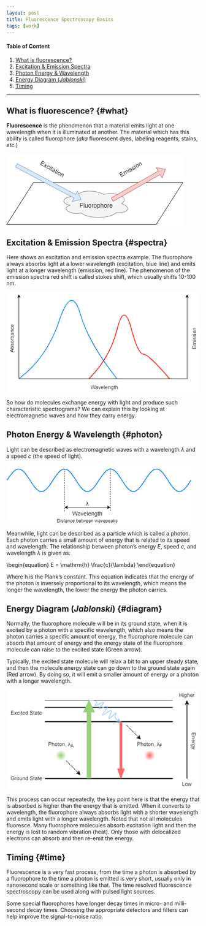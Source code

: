 ```yaml
---
layout: post
title: Fluorescence Spectroscopy Basics
tags: [work]
---
```


<script src="https://cdn.mathjax.org/mathjax/latest/MathJax.js?config=TeX-AMS-MML_HTMLorMML" type="text/javascript"></script> <script type="text/x-mathjax-config"> MathJax.Hub.Config({ tex2jax: { skipTags: ['script', 'noscript', 'style', 'textarea', 'pre'], inlineMath: [['$','$']] } }); </script>

#### Table of Content ####
1. [What is fluorescence?](#what)
2. [Excitation & Emission Spectra](#spectra)
3. [Photon Energy & Wavelength](#photon)
4. [Energy Diagram (*Jablonski*)](#diagram)
5. [Timing](#time)

****

## What is fluorescence? {#what}

**Fluorescence** is the phenomenon that a material emits light at one wavelength when it is illuminated at another. 
The material which has this ability is called fluorophore (*aka* fluorescent dyes, labeling reagents, stains, *etc.*)

![](../imgs/FluorescenceSpectroscopy/FluorescenceBasics/Fluorescence_Illustration.png)

## Excitation & Emission Spectra {#spectra}

Here shows an excitation and emission spectra example. The fluorophore always absorbs light at a lower wavelength 
(excitation, blue line) and emits light at a longer wavelength (emission, red line). The phenomenon of the emission spectra red shift is called stokes shift, which usually shifts 10-100 nm.

![](../imgs/FluorescenceSpectroscopy/FluorescenceBasics/ExcitationAndEmissionSpectra.png)

So how do molecules exchange energy with light and produce such characteristic spectrograms? 
We can explain this by looking at electromagnetic waves and how they carry energy.

## Photon Energy & Wavelength {#photon}

Light can be described as electromagnetic waves with a wavelength $\lambda$ and a speed $c$ (the speed of light).

![](../imgs/FluorescenceSpectroscopy/FluorescenceBasics/photon1.png)

Meanwhile, light can be described as a particle which is called a photon. 
Each photon carries a small amount of energy that is related to its speed and wavelength. 
The relationship between photon’s energy $E$, speed $c$, and wavelength $\lambda$ is given as:

\begin{equation}
E = \mathrm{h} \frac{c}{\lambda}
\end{equation}

Where $\mathrm{h}$ is the Plank’s constant. This equation indicates that the energy of the photon is inversely proportional to its wavelength,
which means the longer the wavelength, the lower the energy the photon carries.

## Energy Diagram (*Jablonski*) {#diagram}

Normally, the fluorophore molecule will be in its ground state, when it is excited by a photon with a specific wavelength, 
which also means the photon carries a specific amount of energy, the fluorophore molecule can absorb that amount of energy and the energy 
state of the fluorophore molecule can raise to the excited state (Green arrow).

Typically, the excited state molecule will relax a bit to an upper steady state, and then the molecule energy state can go down to the ground state again 
(Red arrow). By doing so, it will emit a smaller amount of energy or a photon with a longer wavelength.

![](../imgs/FluorescenceSpectroscopy/FluorescenceBasics/diagram1.png)

This process can occur repeatedly, the key point here is that the energy that is absorbed is higher than the energy that is emitted. 
When it converts to wavelength, the fluorophore always absorbs light with a shorter wavelength and emits light with a longer wavelength. 
Noted that not all molecules fluoresce. Many fluorophore molecules absorb excitation light and then the energy is lost to random vibration (heat). Only those with delocalized electrons can absorb and then re-emit the energy.

## Timing {#time}

Fluorescence is a very fast process, from the time a photon is absorbed by a fluorophore to the time a photon is emitted is very short, 
usually only in nanosecond scale or something like that. The time resolved fluorescence spectroscopy can be used along with pulsed light sources.

Some special fluorophores have longer decay times in micro- and milli-second decay times. Choosing the appropriate detectors and filters can help 
improve the signal-to-noise ratio.
